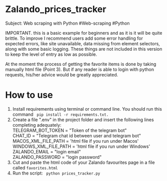 # Zalando_prices_tracker
 Subject: Web scraping with Python  #Web-scraping #Python

IMPORTANT. this is a basic example for beginners and as it is it will be quite brittle. To improve I recommend users add some error handling for expected errors, like site unavailable, data missing from element selectors, along with some basic logging. These things are not included in this version to keep the level of entry as low as possible. 

At the moment the process of getting the favorite items is done by taking manually html file (Point 3). But if any reader is able to login with python requests, his/her advice would be greatly appreciated.

<h1>How to use</h1>
<ol>
 <li> Install requirements using terminal or command line. You should run this command <code> pip install -r requirements.txt. </code></li>
 <li> Create a file ".env" in the project folder and insert the following lines completing adequately:<br>
      TELEGRAM_BOT_TOKEN = "Token of the telegram bot"<br>
      CHAT_ID = "Telegram chat id between user and telegram bot"<br>
      MACOS_XML_FILE_PATH = 'html file if you run under Macos'<br>
      WINDOWS_XML_FILE_PATH = 'html file if you run under Windows'<br>
      ZALANDO_EMAIL = "login email"<br>
      ZALANDO_PASSWORD = "login password"<br>
 </li>
 <li> Cut and paste the html code of your Zalando favourites page in a file called <code>favorites.html</code> </li>
 <li> Run the script: <code> python prices_tracker.py </code> </li>
</ol>
